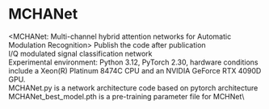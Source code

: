 # MCHANet
<MCHANet: Multi-channel hybrid attention networks for Automatic Modulation Recognition> Publish the code after publication\
I/Q modulated signal classification network\
Experimental environment: Python 3.12, PyTorch 2.30, hardware conditions include a Xeon(R) Platinum 8474C CPU and an NVIDIA GeForce RTX 4090D GPU.\
MCHANet.py is a network architecture code based on pytorch architecture\
MCHANet_best_model.pth is a pre-training parameter file for MCHNet\
